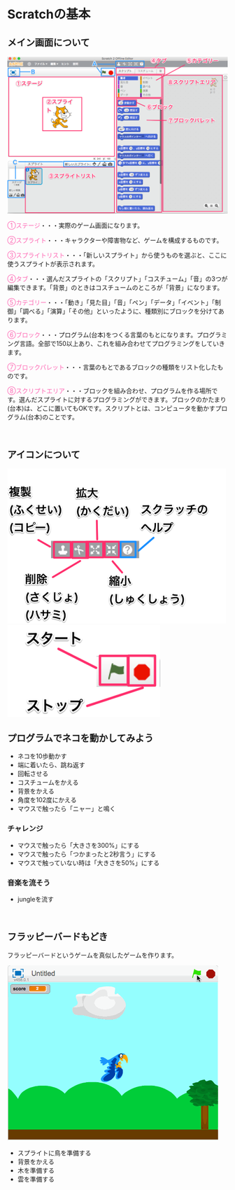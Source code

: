 # Scratchの基本

## メイン画面について

<img src="../img/scratch_01.png" width="1000px">

<font color="HotPink">①ステージ</font>・・・実際のゲーム画面になります。

<font color="HotPink">②スプライト</font>・・・キャラクターや障害物など、ゲームを構成するものです。

<font color="HotPink">③スプライトリスト</font>・・・「新しいスプライト」から使うものを選ぶと、ここに使うスプライトが表示されます。

<font color="HotPink">④タブ</font>・・・選んだスプライトの「スクリプト」「コスチューム」「音」の3つが編集できます。「背景」のときはコスチュームのところが「背景」になります。

<font color="HotPink">⑤カテゴリー</font>・・・「動き」「見た目」「音」「ペン」「データ」「イベント」「制御」「調べる」「演算」「その他」といったように、種類別にブロックを分けてあります。

<font color="HotPink">⑥ブロック</font>・・・プログラム(台本)をつくる言葉のもとになります。プログラミング言語。全部で150以上あり、これを組み合わせてプログラミングをしていきます。

<font color="HotPink">⑦ブロックパレット</font>・・・言葉のもとであるブロックの種類をリスト化したものです。

<font color="HotPink">⑧スクリプトエリア</font>・・・ブロックを組み合わせ、プログラムを作る場所です。選んだスプライトに対するプログラミングができます。ブロックのかたまり(台本)は、どこに置いてもOKです。スクリプトとは、コンピュータを動かすプログラム(台本)のことです。

<!--
<font color="HotPink">⑨バックパック</font>・・・何個ものスプライトに同じ命令をするとき、ここにつくった「台本」を入れておくと、コピーして使うことができます。プログラムの保管場所です。
-->

<br>

## アイコンについて

<img src="../img/scratch_02.png" width="500px">

<img src="../img/scratch_03.png" width="350px">

<br>

## プログラムでネコを動かしてみよう

- ネコを10歩動かす
- 端に着いたら、跳ね返す
- 回転させる
- コスチュームをかえる
- 背景をかえる
- 角度を102度にかえる
- マウスで触ったら「ニャー」と鳴く

### チャレンジ

- マウスで触ったら「大きさを300%」にする
- マウスで触ったら「つかまったと2秒言う」にする
- マウスで触っていない時は「大きさを50%」にする


### 音楽を流そう

- jungleを流す


<br>

## フラッピーバードもどき

フラッピーバードというゲームを真似したゲームを作ります。

<img src="../img/bird.gif">

- スプライトに鳥を準備する
- 背景をかえる
- 木を準備する
- 雲を準備する
